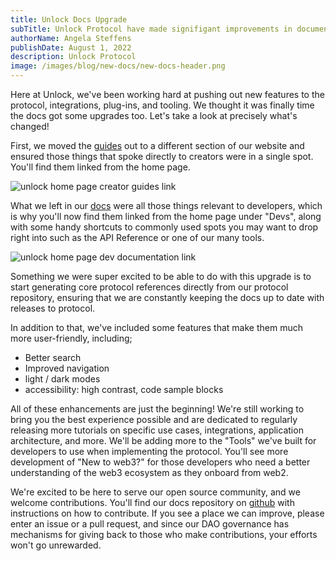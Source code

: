 ```yaml
---
title: Unlock Docs Upgrade
subTitle: Unlock Protocol have made signifigant improvements in documenation of the protocol.
authorName: Angela Steffens
publishDate: August 1, 2022
description: Unlock Protocol
image: /images/blog/new-docs/new-docs-header.png
---
```

Here at Unlock, we've been working hard at pushing out new features to the protocol, integrations, plug-ins, and tooling. We thought it was finally time the docs got some upgrades too. Let's take a look at precisely what's changed!

First, we moved the [guides](https://unlock-protocol.com/guides/) out to a different section of our website and ensured those things that spoke directly to creators were in a single spot. You'll find them linked from the home page.

![unlock home page creator guides link](/images/blog/new-docs/link-to-guides.png)

What we left in our [docs](https://docs.unlock-protocol.com/) were all those things relevant to developers, which is why you'll now find them linked from the home page under "Devs", along with some handy shortcuts to commonly used spots you may want to drop right into such as the API Reference or one of our many tools.

![unlock home page dev documentation link](/images/blog/new-docs/link-to-documentation.png)

Something we were super excited to be able to do with this upgrade is to start generating core protocol references directly from our protocol repository, ensuring that we are constantly keeping the docs up to date with releases to protocol.

In addition to that, we've included some features that make them much more user-friendly, including;

- Better search
- Improved navigation
- light / dark modes
- accessibility: high contrast, code sample blocks

All of these enhancements are just the beginning! We're still working to bring you the best experience possible and are dedicated to regularly releasing more tutorials on specific use cases, integrations, application architecture, and more. We'll be adding more to the "Tools" we've built for developers to use when implementing the protocol. You'll see more development of "New to web3?" for those developers who need a better understanding of the web3 ecosystem as they onboard from web2.

We're excited to be here to serve our open source community, and we welcome contributions. You'll find our docs repository on [github](https://github.com/unlock-protocol/docs) with instructions on how to contribute. If you see a place we can improve, please enter an issue or a pull request, and since our DAO governance has mechanisms for giving back to those who make contributions, your efforts won't go unrewarded.  
